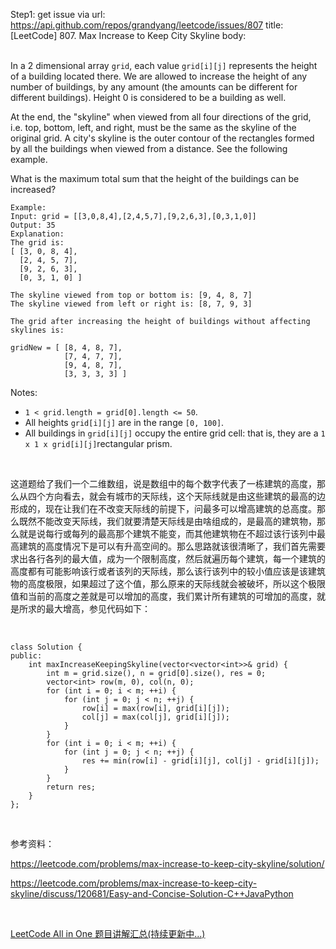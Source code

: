 Step1: get issue via url: https://api.github.com/repos/grandyang/leetcode/issues/807 
 title:[LeetCode] 807. Max Increase to Keep City Skyline 
 body:  
  

In a 2 dimensional array `grid`, each value `grid[i][j]` represents the height of a building located there. We are allowed to increase the height of any number of buildings, by any amount (the amounts can be different for different buildings). Height 0 is considered to be a building as well. 

At the end, the "skyline" when viewed from all four directions of the grid, i.e. top, bottom, left, and right, must be the same as the skyline of the original grid. A city's skyline is the outer contour of the rectangles formed by all the buildings when viewed from a distance. See the following example.

What is the maximum total sum that the height of the buildings can be increased?
    
    
    Example:
    Input: grid = [[3,0,8,4],[2,4,5,7],[9,2,6,3],[0,3,1,0]]
    Output: 35
    Explanation: 
    The grid is:
    [ [3, 0, 8, 4], 
      [2, 4, 5, 7],
      [9, 2, 6, 3],
      [0, 3, 1, 0] ]
    
    The skyline viewed from top or bottom is: [9, 4, 8, 7]
    The skyline viewed from left or right is: [8, 7, 9, 3]
    
    The grid after increasing the height of buildings without affecting skylines is:
    
    gridNew = [ [8, 4, 8, 7],
                [7, 4, 7, 7],
                [9, 4, 8, 7],
                [3, 3, 3, 3] ]
    
    

Notes:

  * `1 < grid.length = grid[0].length <= 50`.
  * All heights `grid[i][j]` are in the range `[0, 100]`.
  * All buildings in `grid[i][j]` occupy the entire grid cell: that is, they are a `1 x 1 x grid[i][j]`rectangular prism.



 

这道题给了我们一个二维数组，说是数组中的每个数字代表了一栋建筑的高度，那么从四个方向看去，就会有城市的天际线，这个天际线就是由这些建筑的最高的边形成的，现在让我们在不改变天际线的前提下，问最多可以增高建筑的总高度。那么既然不能改变天际线，我们就要清楚天际线是由啥组成的，是最高的建筑物，那么就是说每行或每列的最高那个建筑不能变，而其他建筑物在不超过该行该列中最高建筑的高度情况下是可以有升高空间的。那么思路就该很清晰了，我们首先需要求出各行各列的最大值，成为一个限制高度，然后就遍历每个建筑，每一个建筑的高度都有可能影响该行或者该列的天际线，那么该行该列中的较小值应该是该建筑物的高度极限，如果超过了这个值，那么原来的天际线就会被破坏，所以这个极限值和当前的高度之差就是可以增加的高度，我们累计所有建筑的可增加的高度，就是所求的最大增高，参见代码如下：

 
    
    
    class Solution {
    public:
        int maxIncreaseKeepingSkyline(vector<vector<int>>& grid) {
            int m = grid.size(), n = grid[0].size(), res = 0;
            vector<int> row(m, 0), col(n, 0);
            for (int i = 0; i < m; ++i) {
                for (int j = 0; j < n; ++j) {
                    row[i] = max(row[i], grid[i][j]);
                    col[j] = max(col[j], grid[i][j]);
                }
            }
            for (int i = 0; i < m; ++i) {
                for (int j = 0; j < n; ++j) {
                    res += min(row[i] - grid[i][j], col[j] - grid[i][j]);
                }
            }
            return res;
        }
    };

 

参考资料：

<https://leetcode.com/problems/max-increase-to-keep-city-skyline/solution/>

<https://leetcode.com/problems/max-increase-to-keep-city-skyline/discuss/120681/Easy-and-Concise-Solution-C++JavaPython>

 

[LeetCode All in One 题目讲解汇总(持续更新中...)](http://www.cnblogs.com/grandyang/p/4606334.html)
